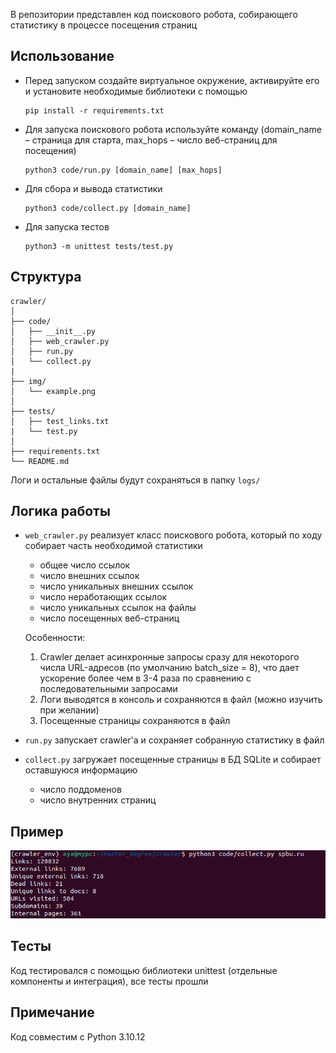 В репозитории представлен код поискового робота, собирающего статистику в процессе посещения страниц

## Использование
* Перед запуском создайте виртуальное окружение, активируйте его и установите необходимые библиотеки с помощью
  ```
  pip install -r requirements.txt
  ```
* Для запуска поискового робота используйте команду (domain_name – страница для старта, max_hops – число веб-страниц для посещения)
  ```
  python3 code/run.py [domain_name] [max_hops]
  ```
* Для сбора и вывода статистики
  ```
  python3 code/collect.py [domain_name]
  ```  
* Для запуска тестов
  ```
  python3 -m unittest tests/test.py
  ```

## Структура
```
crawler/
│
├── code/
│   ├── __init__.py  
│   ├── web_crawler.py
│   ├── run.py
│   └── collect.py
|
├── img/
│   └── example.png
│
├── tests/
│   ├── test_links.txt
|   └── test.py
│
├── requirements.txt
└── README.md
```
Логи и остальные файлы будут сохраняться в папку `logs/`

## Логика работы
* `web_crawler.py` реализует класс поискового робота, который по ходу собирает часть необходимой статистики
    * общее число ссылок
    * число внешних ссылок 
    * число уникальных внешних ссылок
    * число неработающих ссылок 
    * число уникальных ссылок на файлы 
    * число посещенных веб-страниц

  Особенности: 
  1. Crawler делает асинхронные запросы сразу для некоторого числа URL-адресов (по умолчанию batch_size = 8),
  что дает ускорение более чем в 3-4 раза по сравнению с последовательными запросами
  2. Логи выводятся в консоль и сохраняются в файл (можно изучить при желании)
  3. Посещенные страницы сохраняются в файл

* `run.py` запускает crawler'a и сохраняет собранную статистику в файл
* `collect.py` загружает посещенные страницы в БД SQLite и собирает оставшуюся информацию
    * число поддоменов
    * число внутренних страниц

## Пример
![example](img/example.png)

## Тесты

Код тестировался с помощью библиотеки unittest (отдельные компоненты и интеграция), все тесты прошли

## Примечание
Код совместим с Python 3.10.12
